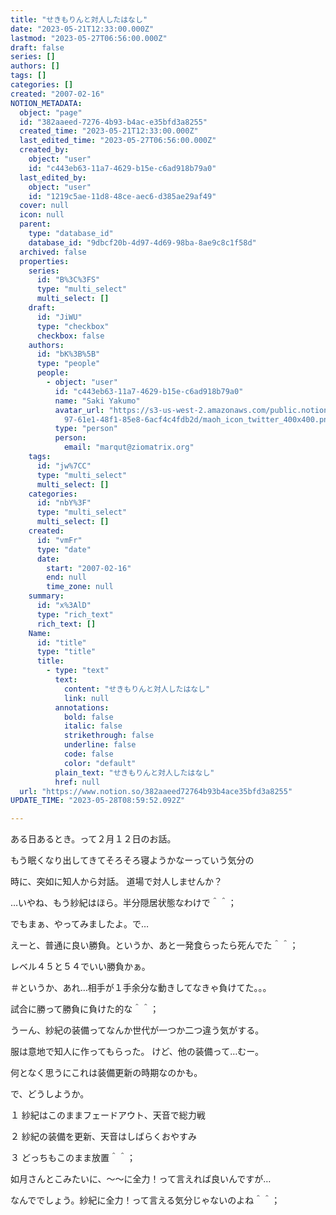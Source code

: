 ```yaml
---
title: "せきもりんと対人したはなし"
date: "2023-05-21T12:33:00.000Z"
lastmod: "2023-05-27T06:56:00.000Z"
draft: false
series: []
authors: []
tags: []
categories: []
created: "2007-02-16"
NOTION_METADATA:
  object: "page"
  id: "382aaeed-7276-4b93-b4ac-e35bfd3a8255"
  created_time: "2023-05-21T12:33:00.000Z"
  last_edited_time: "2023-05-27T06:56:00.000Z"
  created_by:
    object: "user"
    id: "c443eb63-11a7-4629-b15e-c6ad918b79a0"
  last_edited_by:
    object: "user"
    id: "1219c5ae-11d8-48ce-aec6-d385ae29af49"
  cover: null
  icon: null
  parent:
    type: "database_id"
    database_id: "9dbcf20b-4d97-4d69-98ba-8ae9c8c1f58d"
  archived: false
  properties:
    series:
      id: "B%3C%3FS"
      type: "multi_select"
      multi_select: []
    draft:
      id: "JiWU"
      type: "checkbox"
      checkbox: false
    authors:
      id: "bK%3B%5B"
      type: "people"
      people:
        - object: "user"
          id: "c443eb63-11a7-4629-b15e-c6ad918b79a0"
          name: "Saki Yakumo"
          avatar_url: "https://s3-us-west-2.amazonaws.com/public.notion-static.com/3ad1c4\
            97-61e1-48f1-85e8-6acf4c4fdb2d/maoh_icon_twitter_400x400.png"
          type: "person"
          person:
            email: "marqut@ziomatrix.org"
    tags:
      id: "jw%7CC"
      type: "multi_select"
      multi_select: []
    categories:
      id: "nbY%3F"
      type: "multi_select"
      multi_select: []
    created:
      id: "vmFr"
      type: "date"
      date:
        start: "2007-02-16"
        end: null
        time_zone: null
    summary:
      id: "x%3AlD"
      type: "rich_text"
      rich_text: []
    Name:
      id: "title"
      type: "title"
      title:
        - type: "text"
          text:
            content: "せきもりんと対人したはなし"
            link: null
          annotations:
            bold: false
            italic: false
            strikethrough: false
            underline: false
            code: false
            color: "default"
          plain_text: "せきもりんと対人したはなし"
          href: null
  url: "https://www.notion.so/382aaeed72764b93b4ace35bfd3a8255"
UPDATE_TIME: "2023-05-28T08:59:52.092Z"

---
```

<link rel="stylesheet" href="https://cdn.jsdelivr.net/npm/katex@0.16.2/dist/katex.min.css" integrity="sha384-bYdxxUwYipFNohQlHt0bjN/LCpueqWz13HufFEV1SUatKs1cm4L6fFgCi1jT643X" crossorigin="anonymous">


ある日あるとき。って２月１２日のお話。


もう眠くなり出してきてそろそろ寝ようかなーっていう気分の


時に、突如に知人から対話。 道場で対人しませんか？


…いやね、もう紗紀はほら。半分隠居状態なわけで＾＾；


でもまぁ、やってみましたよ。で…


えーと、普通に良い勝負。というか、あと一発食らったら死んでた＾＾；


レベル４５と５４でいい勝負かぁ。


＃というか、あれ…相手が１手余分な動きしてなきゃ負けてた。。。


試合に勝って勝負に負けた的な＾＾；


うーん、紗紀の装備ってなんか世代が一つか二つ違う気がする。


服は意地で知人に作ってもらった。 けど、他の装備って…むー。


何となく思うにこれは装備更新の時期なのかも。


で、どうしようか。


１ 紗紀はこのままフェードアウト、天音で総力戦


２ 紗紀の装備を更新、天音はしばらくおやすみ


３ どっちもこのまま放置＾＾；


如月さんとこみたいに、～～に全力！って言えれば良いんですが…


なんででしょう。紗紀に全力！って言える気分じゃないのよね＾＾；

